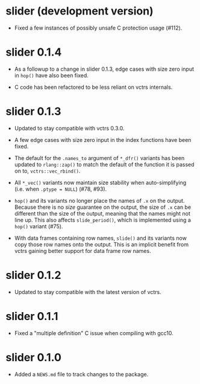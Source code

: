 # slider (development version)

* Fixed a few instances of possibly unsafe C protection usage (#112).

# slider 0.1.4

* As a followup to a change in slider 0.1.3, edge cases with size zero input
  in `hop()` have also been fixed.
  
* C code has been refactored to be less reliant on vctrs internals.

# slider 0.1.3

* Updated to stay compatible with vctrs 0.3.0.

* A few edge cases with size zero input in the index functions have been fixed.

* The default for the `.names_to` argument of `*_dfr()` variants has been
  updated to `rlang::zap()` to match the default of the function it is passed
  on to, `vctrs::vec_rbind()`.

* All `*_vec()` variants now maintain size stability when auto-simplifying
  (i.e. when `.ptype = NULL`) (#78, #93).

* `hop()` and its variants no longer place the names of `.x` on the output.
  Because there is no _size_ guarantee on the output, the size of `.x` can
  be different than the size of the output, meaning that the names might not
  line up. This also affects `slide_period()`, which is implemented using
  a `hop()` variant (#75).

* With data frames containing row names, `slide()` and its variants now copy
  those row names onto the output. This is an implicit benefit from vctrs
  gaining better support for data frame row names.

# slider 0.1.2

* Updated to stay compatible with the latest version of vctrs.

# slider 0.1.1

* Fixed a "multiple definition" C issue when compiling with gcc10.

# slider 0.1.0

* Added a `NEWS.md` file to track changes to the package.
